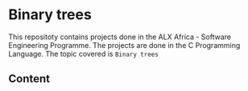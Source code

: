 # Binary trees

This repositoty contains projects done in the ALX Africa - Software Engineering Programme.
The projects are done in the C Programming Language.
The topic covered is ```Binary trees```

## Content
